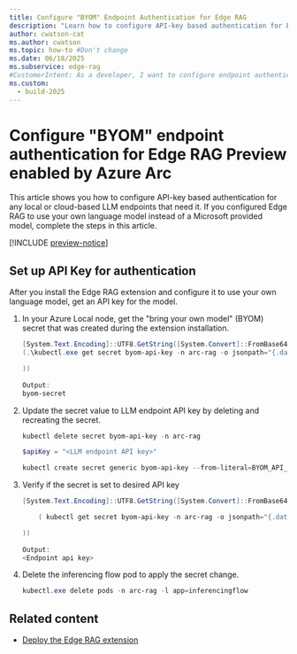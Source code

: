 ```yaml
---
title: Configure "BYOM" Endpoint Authentication for Edge RAG 
description: "Learn how to configure API-key based authentication for Edge RAG to securely manage and access resources across environments."
author: cwatson-cat
ms.author: cwatson
ms.topic: how-to #Don't change
ms.date: 06/18/2025
ms.subservice: edge-rag
#CustomerIntent: As a developer, I want to configure endpoint authentication for Edge RAG so that I can securely manage and access resources across hybrid and multi-cloud environments.
ms.custom:
  - build-2025
---
```


# Configure "BYOM" endpoint authentication for Edge RAG Preview enabled by Azure Arc

This article shows you how to configure API-key based authentication for any local or cloud-based LLM endpoints that need it.  If you configured Edge RAG to use your own language model instead of a Microsoft provided model, complete the steps in this article. 

[!INCLUDE [preview-notice](includes/preview-notice.md)]

## Set up API Key for authentication

After you install the Edge RAG extension and configure it to use your own language model, get an API key for the model.

1. In your Azure Local node, get the "bring your own model" (BYOM) secret that was created during the extension installation.

   ```powershell
   [System.Text.Encoding]::UTF8.GetString([System.Convert]::FromBase64String(
   (.\kubectl.exe get secret byom-api-key -n arc-rag -o jsonpath="{.data.BYOM_API_KEY}")
   
   )) 
 
   Output:  
   byom-secret 
   ```

1. Update the secret value to LLM endpoint API key by deleting and recreating the secret. 

   ```powershell
   kubectl delete secret byom-api-key -n arc-rag 
   
   $apiKey = "<LLM endpoint API key>" 
   
   kubectl create secret generic byom-api-key --from-literal=BYOM_API_KEY=$apiKey -n arc-rag 
    ```

1. Verify if the secret is set to desired API key 

   ```powershell
   [System.Text.Encoding]::UTF8.GetString([System.Convert]::FromBase64String( 
   
       ( kubectl get secret byom-api-key -n arc-rag -o jsonpath="{.data.BYOM_API_KEY}" ) 
   
   )) 
 
   Output: 
   <Endpoint api key>
   ```


1. Delete the inferencing flow pod to apply the secret change.

   ```powershell
   kubectl.exe delete pods -n arc-rag -l app=inferencingflow 
   ```
 
## Related content

- [Deploy the Edge RAG extension](deploy.md)